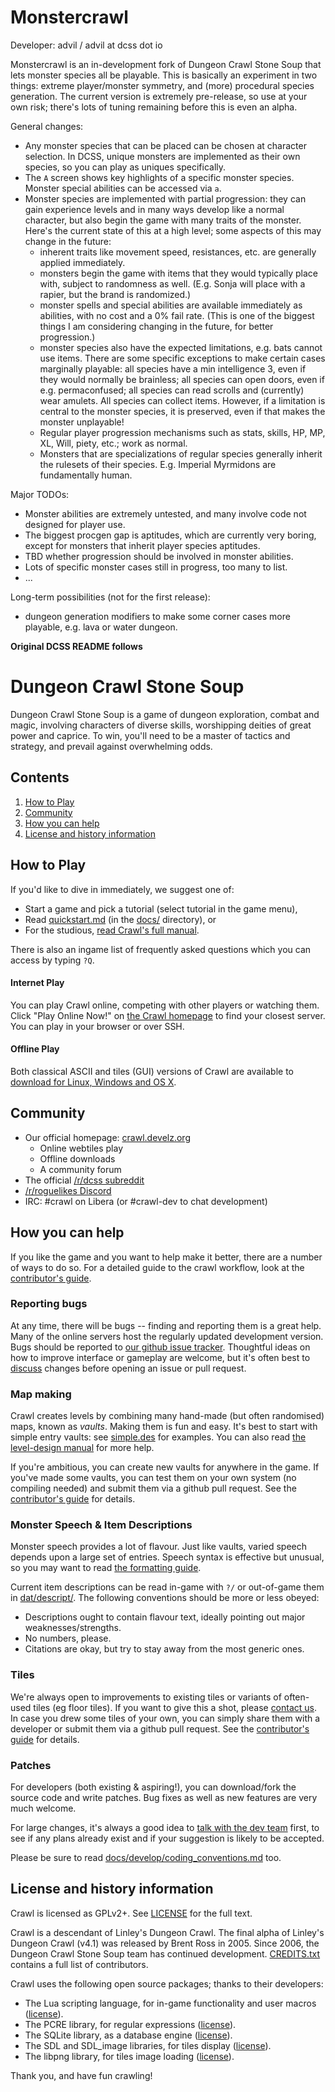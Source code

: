 # Monstercrawl

Developer: advil / advil at dcss dot io

Monstercrawl is an in-development fork of Dungeon Crawl Stone Soup that lets
monster species all be playable. This is basically an experiment in two things:
extreme player/monster symmetry, and (more) procedural species generation.
The current version is extremely pre-release, so use at your own risk; there's
lots of tuning remaining before this is even an alpha.

General changes:

* Any monster species that can be placed can be chosen at character selection.
  In DCSS, unique monsters are implemented as their own species, so you can
  play as uniques specifically.
* The `A` screen shows key highlights of a specific monster species. Monster
  special abilities can be accessed via `a`.
* Monster species are implemented with partial progression: they can gain
  experience levels and in many ways develop like a normal character, but also
  begin the game with many traits of the monster. Here's the current state
  of this at a high level; some aspects of this may change in the future:
  - inherent traits like movement speed, resistances, etc. are generally
    applied immediately.
  - monsters begin the game with items that they would typically place with,
    subject to randomness as well. (E.g. Sonja will place with a rapier, but
    the brand is randomized.)
  - monster spells and special abilities are available immediately as
    abilities, with no cost and a 0% fail rate. (This is one of the biggest
    things I am considering changing in the future, for better progression.)
  - monster species also have the expected limitations, e.g. bats cannot use
    items. There are some specific exceptions to make certain cases marginally
    playable: all species have a min intelligence 3, even if they would
    normally be brainless; all species can open doors, even if e.g.
    permaconfused; all species can read scrolls and (currently) wear amulets.
    All species can collect items. However, if a limitation is central to the
    monster species, it is preserved, even if that makes the monster unplayable!
  - Regular player progression mechanisms such as stats, skills, HP, MP, XL,
    Will, piety, etc.; work as normal.
  - Monsters that are specializations of regular species generally inherit the
    rulesets of their species. E.g. Imperial Myrmidons are fundamentally
    human.

Major TODOs:
 * Monster abilities are extremely untested, and many involve code not
   designed for player use.
 * The biggest procgen gap is aptitudes, which are currently very boring,
   except for monsters that inherit player species aptitudes.
 * TBD whether progression should be involved in monster abilities.
 * Lots of specific monster cases still in progress, too many to list.
 * ...

Long-term possibilities (not for the first release):
 * dungeon generation modifiers to make some corner cases more playable, e.g.
   lava or water dungeon.

**Original DCSS README follows**

# Dungeon Crawl Stone Soup

Dungeon Crawl Stone Soup is a game of dungeon exploration, combat and magic, involving characters of diverse skills, worshipping deities of great power and caprice. To win, you'll need to be a master of tactics and strategy, and prevail against overwhelming odds.

## Contents

1. [How to Play](#how-to-play)
3. [Community](#community)
5. [How you can help](#how-you-can-help)
4. [License and history information](#license-and-history-information)

## How to Play

If you'd like to dive in immediately, we suggest one of:

* Start a game and pick a tutorial (select tutorial in the game menu),
* Read [quickstart.md](crawl-ref/docs/quickstart.md) (in the [docs/](crawl-ref/docs/) directory), or
* For the studious, [read Crawl's full manual](crawl-ref/docs/crawl_manual.rst).

There is also an ingame list of frequently asked questions which you can access by typing
`?Q`.

#### Internet Play

You can play Crawl online, competing with other players or watching them. Click "Play Online Now!" on [the Crawl homepage](https://crawl.develz.org/) to find your closest server. You can play in your browser or over SSH.

#### Offline Play

Both classical ASCII and tiles (GUI) versions of Crawl are available to [download for Linux, Windows and OS X](https://crawl.develz.org/download.htm).

## Community

* Our official homepage: [crawl.develz.org](https://crawl.develz.org/)
  * Online webtiles play
  * Offline downloads
  * A community forum
* The official [/r/dcss subreddit](https://www.reddit.com/r/dcss/)
* [/r/roguelikes Discord](https://discord.gg/S5F2H32)
* IRC: #crawl on Libera (or #crawl-dev to chat development)

## How you can help

If you like the game and you want to help make it better, there are a number
of ways to do so. For a detailed guide to the crawl workflow, look at
the [contributor's guide](crawl-ref/docs/develop/contribution-process.md).

### Reporting bugs

At any time, there will be bugs -- finding and reporting them is a great help.
Many of the online servers host the regularly updated development version. Bugs
should be reported to [our github issue
tracker](https://github.com/crawl/crawl/issues). Thoughtful ideas on how to
improve interface or gameplay are welcome, but it's often best to
[discuss](#community) changes before opening an issue or pull request.

### Map making
Crawl creates levels by combining many hand-made (but often randomised) maps,
known as *vaults*. Making them is fun and easy. It's best to start with simple
entry vaults: see [simple.des](crawl-ref/source/dat/des/arrival/simple.des) for
examples. You can also read [the level-design manual](crawl-ref/docs/develop/levels/introduction.txt) for more help.

If you're ambitious, you can create new vaults for anywhere in the game. If
you've made some vaults, you can test them on your own system (no compiling
needed) and submit them via a github pull request. See the [contributor's guide](crawl-ref/docs/develop/contribution-process.md) for details.

### Monster Speech & Item Descriptions
Monster speech provides a lot of flavour. Just like vaults, varied speech depends
upon a large set of entries. Speech syntax is effective but unusual, so you may want to read [the formatting guide](crawl-ref/docs/develop/monster_speech.txt).

Current item descriptions can be read in-game with `?/` or out-of-game
them in [dat/descript/](crawl-ref/source/dat/descript/). The following conventions should be more or less obeyed:
* Descriptions ought to contain flavour text, ideally pointing out major weaknesses/strengths.
* No numbers, please.
* Citations are okay, but try to stay away from the most generic ones.

### Tiles
We're always open to improvements to existing tiles or variants of often-used
tiles (eg floor tiles). If you want to give this a shot, please [contact us](#community). In case you drew some tiles of your own, you can simply share
them with a developer or submit them via a github pull request. See the
[contributor's guide](crawl-ref/docs/develop/contribution-process.md) for
details.

### Patches
For developers (both existing & aspiring!), you can download/fork the source code and write patches. Bug fixes as well as new features are very much welcome.

For large changes, it's always a good idea to [talk with the dev team](#community) first, to see if any plans already exist and if your suggestion is likely to be accepted.

Please be sure to read [docs/develop/coding_conventions.md](crawl-ref/docs/develop/coding_conventions.md) too.

## License and history information

Crawl is licensed as GPLv2+. See [LICENSE](LICENSE) for the full text.

Crawl is a descendant of Linley's Dungeon Crawl. The final alpha of Linley's Dungeon Crawl (v4.1) was released by Brent Ross in 2005. Since 2006, the Dungeon Crawl Stone Soup team has continued development. [CREDITS.txt](crawl-ref/CREDITS.txt) contains a full list of contributors.

Crawl uses the following open source packages; thanks to their developers:

* The Lua scripting language, for in-game functionality and user macros ([license](crawl-ref/docs/license/lualicense.txt)).
* The PCRE library, for regular expressions ([license](crawl-ref/docs/license/pcre_license.txt)).
* The SQLite library, as a database engine ([license](https://www.sqlite.org/copyright.html)).
* The SDL and SDL_image libraries, for tiles display ([license](crawl-ref/docs/license/lgpl.txt)).
* The libpng library, for tiles image loading ([license](crawl-ref/docs/license/libpng-LICENSE.txt)).

Thank you, and have fun crawling!
